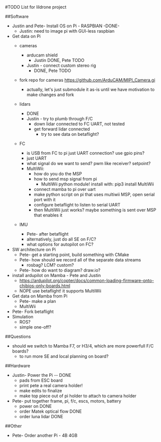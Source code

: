 #TODO List for lildrone project

##Software
- Justin and Pete- Install OS on Pi - RASPBIAN  -DONE-
  - Justin: need to image pi with GUI-less raspbian
- Get data on Pi
  - cameras
    - arducam shield
      - Justin DONE, Pete TODO
    - Justin - connect custom stereo rig
      - DONE, Pete TODO
  - fork repo for cameras https://github.com/ArduCAM/MIPI_Camera.gi
    - actually, let's just submodule it as-is until we have motivation to make changes and fork
  - lidars
    - DONE
    - Justin - try to plumb through F/C
      - down lidar connected to FC UART, not tested
      - get forward lidar connected
        - try to see data on betaflight?
  - FC
    - is USB from FC to pi just UART connection? use gpio pins?
     - just UART
    - what signal do we want to send? pwm like receiver? setpoint?
    - MultiWii:
      - how do you do the MSP
      - how to send msp signal from pi
        - MultiWii python module! install with: pip3 install MultiWii
      - connect mamba to pi over uart
      - make python script on pi that uses multiwii MSP, open serial port with it
      - configure betaflight to listen to serial UART
       - then MultiWii just works? maybe something is sent over MSP that enables it

  - IMU
    - Pete- after betaflight
    - alternatively, just do all SE on F/C?
     - what options for autopilot on FC?
- SW architecture on Pi
  - Pete- get a starting point, build something with CMake
  - Pete- how should we record all of the separate data streams
    - rosbag? LCM? custom?
  - Pete- how do want to diagram?  draw.io?
- install ardupilot on Mamba - Pete and Justin
  - https://ardupilot.org/copter/docs/common-loading-firmware-onto-chibios-only-boards.html
  - NOPE use betaflight! it supports MultiWii
- Get data on Mamba from Pi
  - Pete- make a plan
  - MultiWii
- Pete- Fork betaflight
- Simulation
  - ROS?
  - simple one-off?

##Questions
- should we switch to Mamba F7, or H3/4, which are more powerfull F/C boards?
  - to run more SE and local planning on board?

##Hardware
- Justin- Power the Pi -- DONE
  - pads from ESC board
  - print pete a real camera holder!
   - make edits to finalize
   - make top piece out of pi holder to attach to camera holder
- Pete- put together frame, pi, f/c, escs, motors, battery
  - power on DONE
  - order Matek optical flow DONE
  - order luna lidar DONE

##Other
- Pete- Order another Pi - 4B 4GB

